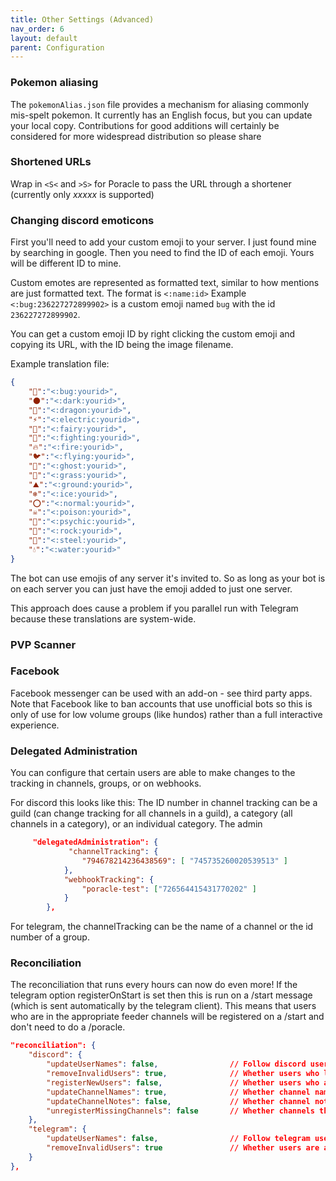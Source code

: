```yaml
---
title: Other Settings (Advanced)
nav_order: 6
layout: default
parent: Configuration
---
```

### Pokemon aliasing

The `pokemonAlias.json` file provides a mechanism for aliasing commonly mis-spelt pokemon.
It currently has an English focus, but you can update your local copy.  Contributions for
good additions will certainly be considered for more widespread distribution so please
share

### Shortened URLs

Wrap in `<S<` and `>S>` for Poracle to pass the URL through a shortener
(currently only *xxxxx* is supported)

### Changing discord emoticons

First you'll need to add your custom emoji to your server. I just found mine by searching in google. Then you need to find the ID of each emoji. Yours will be different ID to mine.

Custom emotes are represented as formatted text, similar to how mentions are just formatted text.  The format is
`<:name:id>` Example `<:bug:236227272899902>` is a custom emoji named `bug` with the id `236227272899902`.

You can get a custom emoji ID by right clicking the custom emoji and copying its URL, with the ID being the
image filename.

Example translation file:

```json
{
    "🐛":"<:bug:yourid>",
    "🌑":"<:dark:yourid>",
    "🐲":"<:dragon:yourid>",
    "⚡":"<:electric:yourid>",
    "🦋":"<:fairy:yourid>",
    "👊":"<:fighting:yourid>",
    "🔥":"<:fire:yourid>",
    "🐦":"<:flying:yourid>",
    "👻":"<:ghost:yourid>",
    "🌿":"<:grass:yourid>",
    "⛰️":"<:ground:yourid>",
    "❄":"<:ice:yourid>",
    "⭕":"<:normal:yourid>",
    "☠":"<:poison:yourid>",
    "🔮":"<:psychic:yourid>",
    "🗿":"<:rock:yourid>",
    "🔩":"<:steel:yourid>",
    "💧":"<:water:yourid>"
}
```

The bot can use emojis of any server it's invited to. So as long as your bot is on each server you can just have the emoji added to just one server.

This approach does cause a problem if you parallel run with Telegram because these translations are system-wide.

### PVP Scanner

### Facebook

Facebook messenger can be used with an add-on - see third party apps.  Note that Facebook like to ban
accounts that use unofficial bots so this is only of use for low volume groups (like hundos) rather than
a full interactive experience.

### Delegated Administration

You can configure that certain users are able to make changes to the tracking in channels, groups, or on webhooks.

For discord this looks like this:  The ID number in channel tracking can be a guild (can change tracking for all channels in a guild), a category (all channels in a category), or an individual category.
The admin

```json
     "delegatedAdministration": {
             "channelTracking": {
                "794678214236438569": [ "745735260020539513" ]
            },
            "webhookTracking": {
                "poracle-test": ["726564415431770202" ]
            }
        },
```
For telegram, the channelTracking can be the name of a channel or the id number of a group.

### Reconciliation

The reconciliation that runs every <n> hours can now do even more!
If the telegram option registerOnStart is set then this is run on a /start message (which is sent automatically by the telegram client). This means that users who are in the appropriate feeder channels will be registered on a /start and don't need to do a /poracle.

```json
"reconciliation": {
    "discord": {
        "updateUserNames": false,                // Follow discord username changes
        "removeInvalidUsers": true,              // Whether users who lose roles should be de-registered
        "registerNewUsers": false,               // Whether users who are granted roles are auto-registered
        "updateChannelNames": true,              // Whether channel names are kept in sync
        "updateChannelNotes": false,             // Whether channel notes are updated to contain guild name / category
        "unregisterMissingChannels": false       // Whether channels that are deleted from discord are removed from database
    },
    "telegram": {
        "updateUserNames": false,                // Follow telegram username changes
        "removeInvalidUsers": true               // Whether users are automatically removed
    }
},
```
